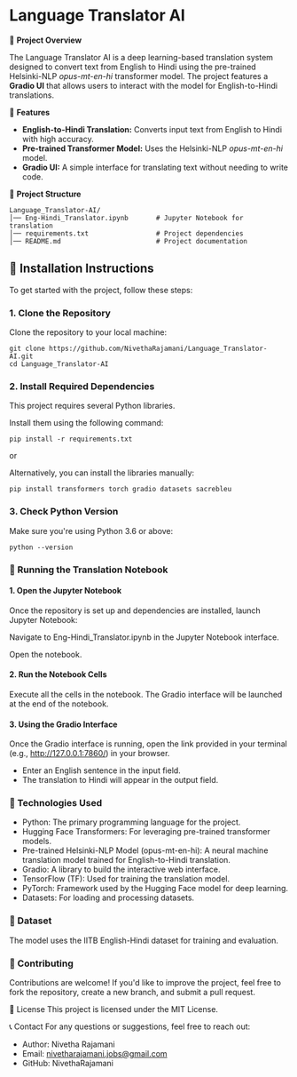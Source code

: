 # Language Translator AI

📌 **Project Overview**

The Language Translator AI is a deep learning-based translation system designed to convert text from English to Hindi using the pre-trained Helsinki-NLP *opus-mt-en-hi* transformer model. The project features a **Gradio UI** that allows users to interact with the model for English-to-Hindi translations.

🚀 **Features**

- **English-to-Hindi Translation:** Converts input text from English to Hindi with high accuracy.
- **Pre-trained Transformer Model:** Uses the Helsinki-NLP *opus-mt-en-hi* model.
- **Gradio UI:** A simple interface for translating text without needing to write code.

📂 **Project Structure**

```plaintext
Language_Translator-AI/
│── Eng-Hindi_Translator.ipynb       # Jupyter Notebook for translation
│── requirements.txt                 # Project dependencies
│── README.md                        # Project documentation

```

## 🔧 Installation Instructions

To get started with the project, follow these steps:

### 1. Clone the Repository

Clone the repository to your local machine:
```
git clone https://github.com/NivethaRajamani/Language_Translator-AI.git
cd Language_Translator-AI
```

### 2. Install Required Dependencies
This project requires several Python libraries.

Install them using the following command:

```
pip install -r requirements.txt
```
or 

Alternatively, you can install the libraries manually:

```
pip install transformers torch gradio datasets sacrebleu
```

### 3. Check Python Version

Make sure you're using Python 3.6 or above:

```
python --version
```


### 📝 Running the Translation Notebook

#### 1. Open the Jupyter Notebook
Once the repository is set up and dependencies are installed, launch Jupyter Notebook:

Navigate to Eng-Hindi_Translator.ipynb in the Jupyter Notebook interface.

Open the notebook.

#### 2. Run the Notebook Cells
Execute all the cells in the notebook. The Gradio interface will be launched at the end of the notebook.

#### 3. Using the Gradio Interface
Once the Gradio interface is running, open the link provided in your terminal (e.g., http://127.0.0.1:7860/) in your browser.

* Enter an English sentence in the input field.
* The translation to Hindi will appear in the output field.

### 📌 Technologies Used

* Python: The primary programming language for the project.
* Hugging Face Transformers: For leveraging pre-trained transformer models.
* Pre-trained Helsinki-NLP Model (opus-mt-en-hi): A neural machine translation model trained for English-to-Hindi translation.
* Gradio: A library to build the interactive web interface.
* TensorFlow (TF): Used for training the translation model.
* PyTorch: Framework used by the Hugging Face model for deep learning.
* Datasets: For loading and processing datasets.

### 📂 Dataset
The model uses the IITB English-Hindi dataset for training and evaluation.

### 🤝 Contributing
Contributions are welcome! If you'd like to improve the project, feel free to fork the repository, create a new branch, and submit a pull request.

📜 License
This project is licensed under the MIT License.

📞 Contact
For any questions or suggestions, feel free to reach out:

* Author: Nivetha Rajamani
* Email: nivetharajamani.jobs@gmail.com
* GitHub: NivethaRajamani
